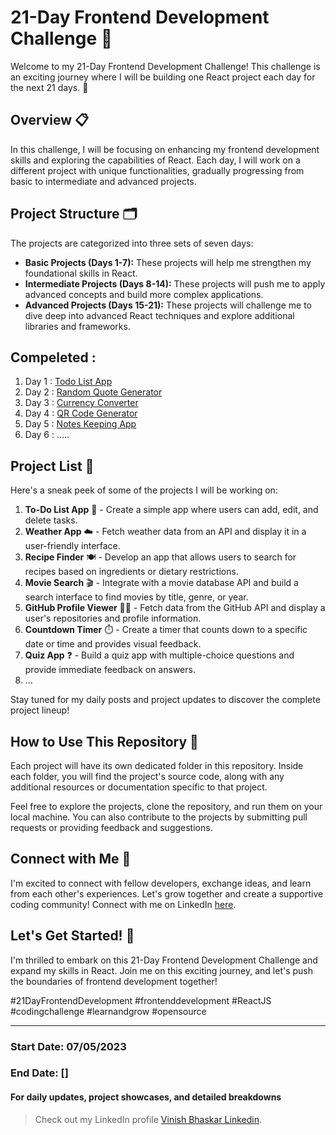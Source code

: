 # 21-Day Frontend Development Challenge 🚀

Welcome to my 21-Day Frontend Development Challenge! This challenge is an exciting journey where I will be building one React project each day for the next 21 days. 🌟

## Overview 📋

In this challenge, I will be focusing on enhancing my frontend development skills and exploring the capabilities of React. Each day, I will work on a different project with unique functionalities, gradually progressing from basic to intermediate and advanced projects.

## Project Structure 🗂️

The projects are categorized into three sets of seven days:

- **Basic Projects (Days 1-7):** These projects will help me strengthen my foundational skills in React.
- **Intermediate Projects (Days 8-14):** These projects will push me to apply advanced concepts and build more complex applications.
- **Advanced Projects (Days 15-21):** These projects will challenge me to dive deep into advanced React techniques and explore additional libraries and frameworks.

## Compeleted :

1. Day 1 :  [Todo List App](https://todo-application-21day-react.netlify.app/)
2. Day 2 :  [Random Quote Generator](https://random-quote-generator-21day.netlify.app/)
3. Day 3 :  [Currency Converter](currency-converter-21day.netlify.app)
4. Day 4 :  [QR Code Generator](https://qr-code-generator-21day.netlify.app/)
5. Day 5 :  [Notes Keeping App](https://notes-keeper-21day.netlify.app/)
6. Day 6 : .....

## Project List 📝

Here's a sneak peek of some of the projects I will be working on:

1. **To-Do List App** 📝 - Create a simple app where users can add, edit, and delete tasks.
2. **Weather App** ☁️ - Fetch weather data from an API and display it in a user-friendly interface.
3. **Recipe Finder** 🍽️ - Develop an app that allows users to search for recipes based on ingredients or dietary restrictions.
4. **Movie Search** 🎬 - Integrate with a movie database API and build a search interface to find movies by title, genre, or year.
5. **GitHub Profile Viewer** 👨‍💻 - Fetch data from the GitHub API and display a user's repositories and profile information.
6. **Countdown Timer** ⏱️ - Create a timer that counts down to a specific date or time and provides visual feedback.
7. **Quiz App** ❓ - Build a quiz app with multiple-choice questions and provide immediate feedback on answers.
8. ...

Stay tuned for my daily posts and project updates to discover the complete project lineup!

## How to Use This Repository 🚀

Each project will have its own dedicated folder in this repository. Inside each folder, you will find the project's source code, along with any additional resources or documentation specific to that project.

Feel free to explore the projects, clone the repository, and run them on your local machine. You can also contribute to the projects by submitting pull requests or providing feedback and suggestions.

## Connect with Me 👋

I'm excited to connect with fellow developers, exchange ideas, and learn from each other's experiences. Let's grow together and create a supportive coding community! Connect with me on LinkedIn [here](https://www.linkedin.com/in/vinishbhaskar/).

## Let's Get Started! 🚀

I'm thrilled to embark on this 21-Day Frontend Development Challenge and expand my skills in React. Join me on this exciting journey, and let's push the boundaries of frontend development together!

#21DayFrontendDevelopment #frontenddevelopment #ReactJS #codingchallenge #learnandgrow #opensource

---

### Start Date: 07/05/2023
### End Date: []

#### For daily updates, project showcases, and detailed breakdowns

> Check out my LinkedIn profile [Vinish Bhaskar Linkedin](https://www.linkedin.com/in/vinishbhaskar/).

